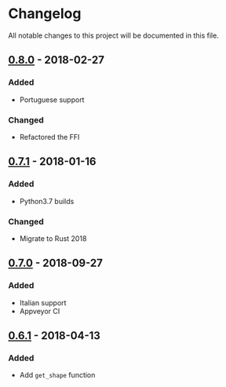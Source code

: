 # Changelog
All notable changes to this project will be documented in this file.

## [0.8.0] - 2018-02-27

### Added
- Portuguese support

### Changed
- Refactored the FFI

## [0.7.1] - 2018-01-16
### Added
- Python3.7 builds

### Changed
- Migrate to Rust 2018

## [0.7.0] - 2018-09-27
### Added
- Italian support
- Appveyor CI

## [0.6.1] - 2018-04-13

### Added
- Add `get_shape` function

[0.8.0]: https://github.com/snipsco/snips-nlu-utils/compare/0.7.1...0.8.0
[0.7.1]: https://github.com/snipsco/snips-nlu-utils/compare/0.7.0...0.7.1
[0.7.0]: https://github.com/snipsco/snips-nlu-utils/compare/0.6.1...0.7.0
[0.6.1]: https://github.com/snipsco/snips-nlu-utils/compare/0.6.0...0.6.1
